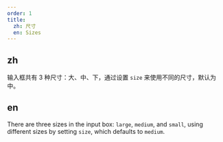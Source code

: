 ```yaml
---
order: 1
title:
  zh: 尺寸
  en: Sizes
---
```


## zh

输入框共有 3 种尺寸：大、中、下，通过设置 `size` 来使用不同的尺寸，默认为中。

## en

There are three sizes in the input box: `large`, `medium`, and `small`, using different sizes by setting `size`, which defaults to `medium`.
